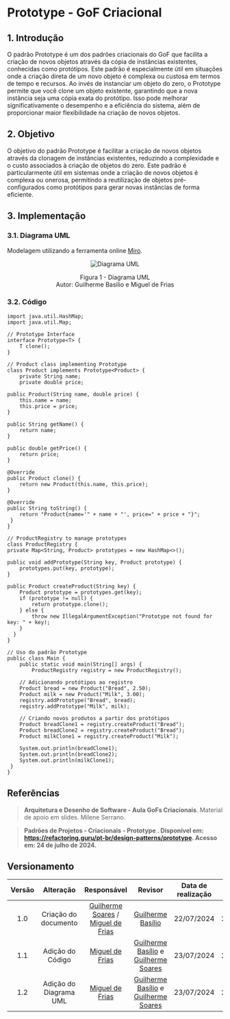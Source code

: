 # Prototype - GoF Criacional

## 1. Introdução

O padrão Prototype é um dos padrões criacionais do GoF que facilita a criação de novos objetos através da cópia de instâncias existentes, conhecidas como protótipos. Este padrão é especialmente útil em situações onde a criação direta de um novo objeto é complexa ou custosa em termos de tempo e recursos. Ao invés de instanciar um objeto do zero, o Prototype permite que você clone um objeto existente, garantindo que a nova instância seja uma cópia exata do protótipo. Isso pode melhorar significativamente o desempenho e a eficiência do sistema, além de proporcionar maior flexibilidade na criação de novos objetos.

## 2. Objetivo

O objetivo do padrão Prototype é facilitar a criação de novos objetos através da clonagem de instâncias existentes, reduzindo a complexidade e o custo associados à criação de objetos do zero. Este padrão é particularmente útil em sistemas onde a criação de novos objetos é complexa ou onerosa, permitindo a reutilização de objetos pré-configurados como protótipos para gerar novas instâncias de forma eficiente.

## 3. Implementação


### 3.1. Diagrama UML
Modelagem utilizando a ferramenta online [Miro](https://miro.com/app/board/).

<div align = "center"><img src="" alt="Diagrama UML">
<p>Figura 1 - Diagrama UML<br> Autor: Guilherme Basilio e Miguel de Frias</p></div>

### 3.2. Código

    import java.util.HashMap;
    import java.util.Map;

    // Prototype Interface
    interface Prototype<T> {
        T clone();
    }

    // Product class implementing Prototype
    class Product implements Prototype<Product> {
        private String name;
        private double price;

    public Product(String name, double price) {
        this.name = name;
        this.price = price;
    }

    public String getName() {
        return name;
    }

    public double getPrice() {
        return price;
    }

    @Override
    public Product clone() {
        return new Product(this.name, this.price);
    }

    @Override
    public String toString() {
        return "Product{name='" + name + "', price=" + price + "}";
     }
    }

    // ProductRegistry to manage prototypes
    class ProductRegistry {
    private Map<String, Product> prototypes = new HashMap<>();

    public void addPrototype(String key, Product prototype) {
        prototypes.put(key, prototype);
    }

    public Product createProduct(String key) {
        Product prototype = prototypes.get(key);
        if (prototype != null) {
            return prototype.clone();
        } else {
            throw new IllegalArgumentException("Prototype not found for key: " + key);
        }
      }
    }

    // Uso do padrão Prototype
    public class Main {
        public static void main(String[] args) {
            ProductRegistry registry = new ProductRegistry();

        // Adicionando protótipos ao registro
        Product bread = new Product("Bread", 2.50);
        Product milk = new Product("Milk", 3.00);
        registry.addPrototype("Bread", bread);
        registry.addPrototype("Milk", milk);

        // Criando novos produtos a partir dos protótipos
        Product breadClone1 = registry.createProduct("Bread");
        Product breadClone2 = registry.createProduct("Bread");
        Product milkClone1 = registry.createProduct("Milk");

        System.out.println(breadClone1);
        System.out.println(breadClone2);
        System.out.println(milkClone1);
     }
    }

## Referências

> **Arquitetura e Desenho de Software - Aula GoFs Criacionais**. Material de apoio em slides. Milene Serrano.

> **Padrões de Projetos - Criacionais - Prototype . Disponível em: <https://refactoring.guru/pt-br/design-patterns/prototype>. Acesso em: 24 de julho de 2024.**

## Versionamento

| Versão | Alteração |  Responsável  | Revisor | Data de realização | Data de revisão |
| :------: | :---: | :-----: | :----: | :----: | :-----: |
| 1.0 | Criação do documento | [Guilherme Soares](https://github.com/GuilhermeSoaress) / [Miguel de Frias](https://github.com/migueldefrias) | [Guilherme Basílio](https://github.com/GuilhermeBES) | 22/07/2024 | 22/07/2024 |
| 1.1 | Adição do Código | [Miguel de Frias](https://github.com/migueldefrias) | [Guilherme Basílio](https://github.com/GuilhermeBES) e [Guilherme Soares](https://github.com/GuilhermeSoaress)| 23/07/2024 | 24/07/2024 |
| 1.2 | Adição do Diagrama UML | [Miguel de Frias](https://github.com/migueldefrias) | [Guilherme Basílio](https://github.com/GuilhermeBES) e [Guilherme Soares](https://github.com/GuilhermeSoaress)| 23/07/2024 | 24/07/2024 |